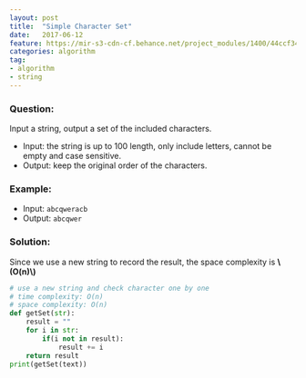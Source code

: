 ```yaml
---
layout: post
title:  "Simple Character Set"
date:   2017-06-12
feature: https://mir-s3-cdn-cf.behance.net/project_modules/1400/44ccf349535589.58b77ea8a4467.jpg
categories: algorithm
tag:
- algorithm
- string
---
```

### Question: 
Input a string, output a set of the included characters.
- Input: the string is up to 100 length, only include letters, cannot be empty and case sensitive.
- Output: keep the original order of the characters.

### Example:
- Input: `abcqweracb`
- Output: `abcqwer`

### Solution:
Since we use a new string to record the result, the space complexity is __\\(O\(n\)\\)__
```python
# use a new string and check character one by one
# time complexity: O(n)
# space complexity: O(n)
def getSet(str):
	result = ""
	for i in str:
		if(i not in result):
			result += i
	return result
print(getSet(text))
```